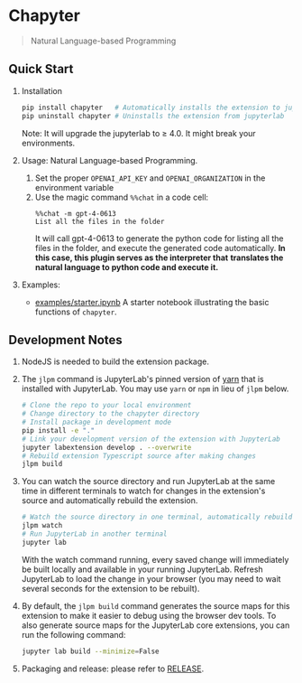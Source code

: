 # Chapyter 

> Natural Language-based Programming 

## Quick Start
 
1. Installation 
    ```bash
    pip install chapyter   # Automatically installs the extension to jupyterlab
    pip uninstall chapyter # Uninstalls the extension from jupyterlab
    ```
    Note: It will upgrade the jupyterlab to ≥ 4.0. It might break your environments. 

2. Usage: Natural Language-based Programming. 

    1. Set the proper `OPENAI_API_KEY` and `OPENAI_ORGANIZATION` in the environment variable 
    2. Use the magic command `%%chat` in a code cell: 
        ```
        %%chat -m gpt-4-0613 
        List all the files in the folder 
        ```
       It will call gpt-4-0613 to generate the python code for listing all the files in the folder, and 
       execute the generated code automatically. **In this case, this plugin serves as the interpreter that**
       **translates the natural language to python code and execute it.** 

3. Examples: 
    - [examples/starter.ipynb](examples/starter.ipynb) A starter notebook illustrating the basic functions of `chapyter`. 
    
## Development Notes

1. NodeJS is needed to build the extension package.

2. The `jlpm` command is JupyterLab's pinned version of [yarn](https://yarnpkg.com/) that is installed with JupyterLab. You may use
`yarn` or `npm` in lieu of `jlpm` below.
    ```bash
    # Clone the repo to your local environment
    # Change directory to the chapyter directory
    # Install package in development mode
    pip install -e "."
    # Link your development version of the extension with JupyterLab
    jupyter labextension develop . --overwrite
    # Rebuild extension Typescript source after making changes
    jlpm build
    ```

3. You can watch the source directory and run JupyterLab at the same time in different terminals to watch for changes in the extension's source and automatically rebuild the extension.
    ```bash
    # Watch the source directory in one terminal, automatically rebuilding when needed
    jlpm watch
    # Run JupyterLab in another terminal
    jupyter lab
    ```
    With the watch command running, every saved change will immediately be built locally and available in your running JupyterLab. Refresh JupyterLab to load the change in your browser (you may need to wait several seconds for the extension to be rebuilt).

4. By default, the `jlpm build` command generates the source maps for this extension to make it easier to debug using the browser dev tools. To also generate source maps for the JupyterLab core extensions, you can run the following command:
    ```bash
    jupyter lab build --minimize=False
    ```

5. Packaging and release: please refer to [RELEASE](RELEASE.md). 